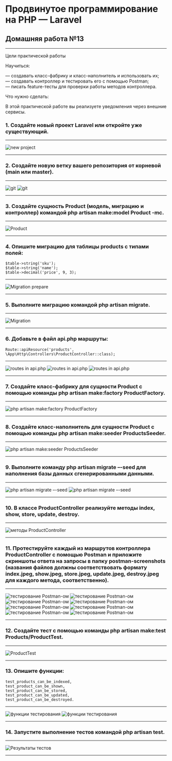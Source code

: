 # Продвинутое программирование на PHP — Laravel
## Домашняя работа №13

---

Цели практической работы

Научиться:

— создавать класс-фабрику и класс-наполнитель и использовать их; \
— создавать контроллер и тестировать его с помощью Postman; \
— писать feature-тесты для проверки работы методов контроллера.

Что нужно сделать:

В этой практической работе вы реализуете уведомления через внешние сервисы.

### 1. Создайте новый проект Laravel или откройте уже существующий.

---
![new project](storage/app/private/img/1_0.png "new project")

---

### 2. Создайте новую ветку вашего репозитория от корневой (main или master).

---
![git](storage/app/private/img/2_0.png "git")
![git](storage/app/private/img/2_1.png "git")

---

### 3. Создайте сущность Product (модель, миграцию и контроллер) командой php artisan make:model Product -mc.

---
![Product](storage/app/private/img/3_0.png "Product")

---

### 4. Опишите миграцию для таблицы products c типами полей:

```
$table->string('sku');
$table->string('name');
$table->decimal('price', 9, 3);
```

---
![Migration prepare](storage/app/private/img/4_0.png "Migration prepare")

---

### 5. Выполните миграцию командой php artisan migrate.

---
![Migration](storage/app/private/img/5_0.png "Migration")

---

### 6. Добавьте в файл api.php маршруты:

``
Route::apiResource('products', \App\Http\Controllers\ProductController::class);
``

---
![routes in api.php](storage/app/private/img/6_0.png "routes in api.php")
![routes in api.php](storage/app/private/img/6_1.png "routes in api.php")
![routes in api.php](storage/app/private/img/6_2.png "routes in api.php")

---

### 7. Создайте класс-фабрику для сущности Product c помощью команды php artisan make:factory ProductFactory.

---
![php artisan make:factory ProductFactory](storage/app/private/img/7_0.png "php artisan make:factory ProductFactory")

---

### 8. Создайте класс-наполнитель для сущности Product c помощью команды php artisan make:seeder ProductsSeeder.

---
![php artisan make:seeder ProductsSeeder](storage/app/private/img/8_0.png "php artisan make:seeder ProductsSeeder")

---

### 9. Выполните команду php artisan migrate –-seed для наполнения базы данных сгенерированными данными.

---
![php artisan migrate –-seed](storage/app/private/img/9_0.png "php artisan migrate –-seed")
![php artisan migrate –-seed](storage/app/private/img/9_1.png "php artisan migrate –-seed")

---

### 10. В классе ProductController реализуйте методы index, show, store, update, destroy.

---
![методы ProductController](storage/app/private/img/10_0.png "методы ProductController")

---

### 11. Протестируйте каждый из маршрутов контроллера ProductController с помощью Postman и приложите скриншоты ответа на запросы в папку postman-screenshots (названия файлов должны соответствовать формату index.jpeg, show.jpeg, store.jpeg, update.jpeg, destroy.jpeg для каждого метода, соответственно).

---
![тестирование Postman-ом](storage/app/private/img/11_0.png "тестирование Postman-ом")
![тестирование Postman-ом](storage/app/private/img/11_index_0.png "тестирование Postman-ом")
![тестирование Postman-ом](storage/app/private/img/11_index_1.png "тестирование Postman-ом")
![тестирование Postman-ом](storage/app/private/img/11_show_0.png "тестирование Postman-ом")
![тестирование Postman-ом](storage/app/private/img/11_delete_0.png "тестирование Postman-ом")
![тестирование Postman-ом](storage/app/private/img/11_delete_1.png "тестирование Postman-ом")
![тестирование Postman-ом](storage/app/private/img/11_store_0.png "тестирование Postman-ом")
![тестирование Postman-ом](storage/app/private/img/11_store_1.png "тестирование Postman-ом")

---

### 12. Создайте тест c помощью команды php artisan make:test Products/ProductTest.

---
![ProductTest](storage/app/private/img/12_0.png "ProductTest")

---

### 13. Опишите функции:

```
test_products_can_be_indexed,
test_product_can_be_shown,
test_product_can_be_stored,
test_product_can_be_updated,
test_product_can_be_destroyed.
```

---
![функции тестирования](storage/app/private/img/13_0.png "функции тестирования")
![функции тестирования](storage/app/private/img/13_1.png "функции тестирования")

---

### 14. Запустите выполнение тестов командой php artisan test.

---
![Результаты тестов](storage/app/private/img/14_0.png "Результаты тестов")

---
